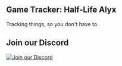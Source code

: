 ## Game Tracker: Half-Life Alyx

Tracking things, so you don't have to.

## Join our Discord

[![Join our Discord](https://discord.com/api/guilds/467730051622764565/embed.png?style=banner2)](https://steamdb.info/discord/)
